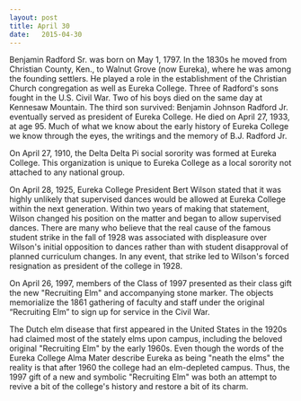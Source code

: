 ```yaml
---
layout: post
title: April 30
date:   2015-04-30
---
```


Benjamin Radford Sr. was born on May 1, 1797. In the 1830s he moved from Christian County, Ken., to Walnut Grove (now Eureka), where he was among the founding settlers. He played a role in the establishment of the Christian Church congregation as well as Eureka College. Three of Radford's sons fought in the U.S. Civil War. Two of his boys died on the same day at Kennesaw Mountain. The third son survived: Benjamin Johnson Radford Jr. eventually served as president of Eureka College. He died on April 27, 1933, at age 95. Much of what we know about the early history of Eureka College we know through the eyes, the writings and the memory of B.J. Radford Jr.

On April 27, 1910, the Delta Delta Pi social sorority was formed at Eureka College. This organization is unique to Eureka College as a local sorority not attached to any national group.

On April 28, 1925, Eureka College President Bert Wilson stated that it was highly unlikely that supervised dances would be allowed at Eureka College within the next generation. Within two years of making that
statement, Wilson changed his position on the matter and began to allow supervised dances. There are many who believe that the real cause of the famous student strike in the fall of 1928 was associated with displeasure over Wilson's initial opposition to dances rather than with student disapproval of planned curriculum changes. In any event, that strike led to Wilson's forced resignation as president of the college in 1928.

On April 26, 1997, members of the Class of 1997 presented as their class gift the new "Recruiting Elm" and accompanying stone marker.  The objects memorialize the 1861 gathering of faculty and staff under the original “Recruiting Elm” to sign up for service in the Civil War.

The Dutch elm disease that first appeared in the United States in the 1920s had claimed most of the stately elms upon campus, including the beloved original "Recruiting Elm" by the early 1960s. Even though the words of the Eureka College Alma Mater describe Eureka as being "neath the elms" the reality is that after 1960 the college had an elm-depleted campus. Thus, the 1997 gift of a new and symbolic "Recruiting Elm" was both an attempt to revive a bit of the college's history and restore a bit of its charm.
